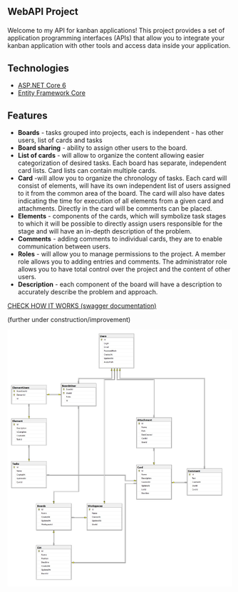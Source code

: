 ## WebAPI Project<p/>

Welcome to my API for kanban applications! This project provides a set of application programming interfaces (APIs)
that allow you to integrate your kanban application with other tools and access data inside your application.

## Technologies

* [ASP.NET Core 6](https://docs.microsoft.com/en-us/aspnet/core/release-notes/aspnetcore-6.0?view=aspnetcore-6.0)
* [Entity Framework Core](https://docs.microsoft.com/en-us/ef/core/)

## Features
* **Boards** - tasks grouped into projects, each is independent - has other 
users, list of cards and tasks
* **Board sharing** - ability to assign other users to the board. 
* **List of cards** - will allow to organize the content allowing easier categorization of
desired tasks. Each board has separate, independent card lists. Card lists can contain 
multiple cards.
* **Card** -will allow you to organize the chronology of tasks. Each card will consist of 
elements, will have its own independent list of users assigned to it from the 
common area of the board. The card will also have dates indicating the time for 
execution of all elements from a given card and attachments. Directly in the card will be
comments can be placed.
* **Elements** - components of the cards, which will symbolize task stages to which it will be possible to
directly assign users responsible for the stage and will have
an in-depth description of the problem.
* **Comments** - adding comments to individual cards, they are to enable 
communication between users.
* **Roles** - will allow you to manage permissions to the project. A member role allows you to 
adding entries and comments. The administrator role allows you to have total control over 
the project and the content of other users.
* **Description** - each component of the board will have a description to accurately describe the 
problem and approach.

[CHECK HOW IT WORKS (swagger documentation)](https://cabanoss.azurewebsites.net/swagger/index.html)

(further under construction/improvement)

![datbase diagram](DbDiagram.jpg)